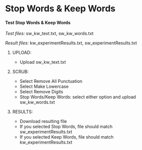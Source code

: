 Stop Words & Keep Words
==========

#### Test Stop Words & Keep Words

*Test files:* sw_kw_text.txt, sw_kw_words.txt

*Result files:* kw_experimentResults.txt, sw_experimentResults.txt

1. UPLOAD: 
    - Upload sw_kw_text.txt

2. SCRUB: 
    - Select Remove All Punctuation
    - Select Make Lowercase
    - Select Remove Digits
    - Stop Words/Keep Words: select either option and upload sw_kw_words.txt
    
3. RESULTS:
    - Download resulting file
    - If you selected Stop Words, file should match sw_experimentResults.txt
    - If you selected Keep Words, file should match kw_experimentResults.txt
